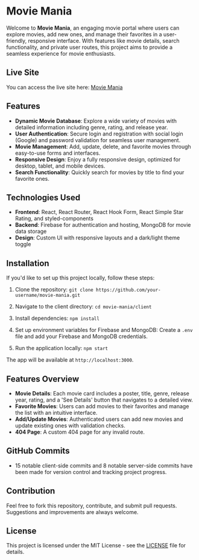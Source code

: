 # Movie Mania

Welcome to **Movie Mania**, an engaging movie portal where users can explore movies, add new ones, and manage their favorites in a user-friendly, responsive interface. With features like movie details, search functionality, and private user routes, this project aims to provide a seamless experience for movie enthusiasts.

## Live Site

You can access the live site here: [Movie Mania](https://movie-project-0.web.app/)

## Features

- **Dynamic Movie Database**: Explore a wide variety of movies with detailed information including genre, rating, and release year.
- **User Authentication**: Secure login and registration with social login (Google) and password validation for seamless user management.
- **Movie Management**: Add, update, delete, and favorite movies through easy-to-use forms and interfaces.
- **Responsive Design**: Enjoy a fully responsive design, optimized for desktop, tablet, and mobile devices.
- **Search Functionality**: Quickly search for movies by title to find your favorite ones.

## Technologies Used

- **Frontend**: React, React Router, React Hook Form, React Simple Star Rating, and styled-components
- **Backend**: Firebase for authentication and hosting, MongoDB for movie data storage
- **Design**: Custom UI with responsive layouts and a dark/light theme toggle

## Installation

If you'd like to set up this project locally, follow these steps:

1. Clone the repository:
   `git clone https://github.com/your-username/movie-mania.git`

2. Navigate to the client directory:
   `cd movie-mania/client`

3. Install dependencies:
   `npm install`

4. Set up environment variables for Firebase and MongoDB:
   Create a `.env` file and add your Firebase and MongoDB credentials.

5. Run the application locally:
   `npm start`

The app will be available at `http://localhost:3000`.

## Features Overview

- **Movie Details**: Each movie card includes a poster, title, genre, release year, rating, and a 'See Details' button that navigates to a detailed view.
- **Favorite Movies**: Users can add movies to their favorites and manage the list with an intuitive interface.
- **Add/Update Movies**: Authenticated users can add new movies and update existing ones with validation checks.
- **404 Page**: A custom 404 page for any invalid route.

## GitHub Commits

- 15 notable client-side commits and 8 notable server-side commits have been made for version control and tracking project progress.

## Contribution

Feel free to fork this repository, contribute, and submit pull requests. Suggestions and improvements are always welcome.

## License

This project is licensed under the MIT License - see the [LICENSE](LICENSE) file for details.
